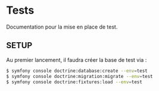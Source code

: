 # Tests #

Documentation pour la mise en place de test.

## SETUP ##

Au premier lancement, il faudra créer la base de test via :

``` bash
$ symfony console doctrine:database:create --env=test
$ symfony console doctrine:migration:migrate --env=test
$ symfony console doctrine:fixtures:load --env=test
```

